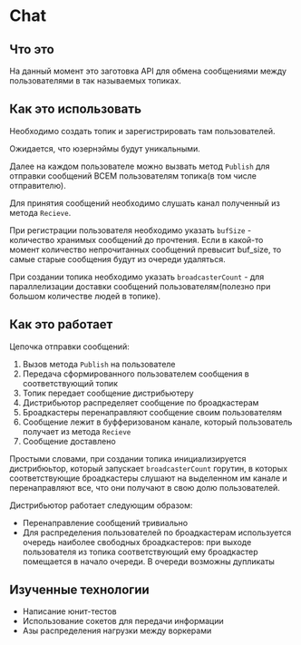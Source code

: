 # Chat

## Что это
На данный момент это заготовка API для обмена сообщениями между пользователями в так называемых топиках.

## Как это использовать
Необходимо создать топик и зарегистрировать там пользователей.

Ожидается, что юзернэймы будут уникальными.

Далее на каждом пользователе можно вызвать метод `Publish` для отправки сообщений ВСЕМ пользователям топика(в том числе отправителю).

Для принятия сообщений необходимо слушать канал полученный из метода `Recieve`.

При регистрации пользователя необходимо указать `bufSize` - количество хранимых сообщений до прочтения. Если в какой-то момент количество непрочитанных сообщений превысит buf_size, то самые старые сообщения будут из очереди удаляться.

При создании топика необходимо указать `broadcasterCount` - для параллелизации доставки сообщений пользователям(полезно при большом количестве людей в топике).

## Как это работает
Цепочка отправки сообщений: 
 1. Вызов метода `Publish` на пользователе
 2. Передача сформированного пользователем сообщения в соответствующий топик
 3. Топик передает сообщение дистрибьютеру
 4. Дистрибьютор распределяет сообщение по броадкастерам
 5. Броадкастеры перенаправляют сообщение своим пользователям
 6. Сообщение лежит в буфферизованом канале, который пользователь получает из метода `Recieve`
 7. Сообщение доставлено

Простыми словами, при создании топика инициализируется дистрибюьтор, который запускает `broadcasterCount` горутин, в которых соответствующие броадкастеры слушают на выделенном им канале и перенаправляют все, что они получают в свою долю пользователей.

Дистрибьютор работает следующим образом:
 - Перенаправление сообщений тривиально
 - Для распределения пользователей по броадкастерам используется очередь наиболее свободных броадкастеров: при выходе пользователя из топика соответствующий ему броадкастер помещается в начало очереди. В очереди возможны дупликаты

## Изученные технологии
 - Написание юнит-тестов
 - Использование сокетов для передачи информации
 - Азы распределения нагрузки между воркерами